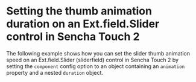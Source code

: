 # Setting the thumb animation duration on an Ext.field.Slider control in Sencha Touch 2 #

The following example shows how you can set the slider thumb animation speed on an Ext.field.Slider (sliderfield) control in Sencha Touch 2 by setting the `component` config option to an object containing an `animation` property and a nested `duration` object.
